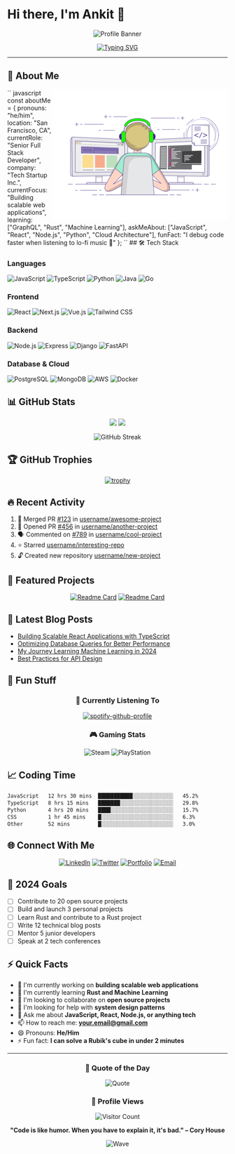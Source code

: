 # Hi there, I'm Ankit 👋

<div align="center">

![Profile Banner](https://via.placeholder.com/1200x300/0d1117/58a6ff?text=Welcome+to+my+GitHub+Profile!)

</div>

<div align="center">

[![Typing SVG](https://readme-typing-svg.demolab.com?font=Fira+Code&size=22&duration=3000&pause=1000&color=58A6FF&center=true&vCenter=true&width=600&lines=Full+Stack+Developer;Open+Source+Enthusiast;Problem+Solver;Always+Learning+New+Things)](https://git.io/typing-svg)

</div>

---

## 🚀 About Me

<img align="right" alt="Coding" width="400" src="https://raw.githubusercontent.com/devSouvik/devSouvik/master/gif3.gif">
``
javascript
const aboutMe = {
    pronouns: "he/him",
    location: "San Francisco, CA",
    currentRole: "Senior Full Stack Developer",
    company: "Tech Startup Inc.",
    currentFocus: "Building scalable web applications",
    learning: ["GraphQL", "Rust", "Machine Learning"],
    askMeAbout: ["JavaScript", "React", "Node.js", "Python", "Cloud Architecture"],
    funFact: "I debug code faster when listening to lo-fi music 🎵"
};
``
## 🛠️ Tech Stack

### Languages
![JavaScript](https://img.shields.io/badge/-JavaScript-F7DF1E?style=flat-square&logo=javascript&logoColor=black)
![TypeScript](https://img.shields.io/badge/-TypeScript-3178C6?style=flat-square&logo=typescript&logoColor=white)
![Python](https://img.shields.io/badge/-Python-3776AB?style=flat-square&logo=python&logoColor=white)
![Java](https://img.shields.io/badge/-Java-ED8B00?style=flat-square&logo=java&logoColor=white)
![Go](https://img.shields.io/badge/-Go-00ADD8?style=flat-square&logo=go&logoColor=white)

### Frontend
![React](https://img.shields.io/badge/-React-61DAFB?style=flat-square&logo=react&logoColor=black)
![Next.js](https://img.shields.io/badge/-Next.js-000000?style=flat-square&logo=next.js&logoColor=white)
![Vue.js](https://img.shields.io/badge/-Vue.js-4FC08D?style=flat-square&logo=vue.js&logoColor=white)
![Tailwind CSS](https://img.shields.io/badge/-Tailwind_CSS-38B2AC?style=flat-square&logo=tailwind-css&logoColor=white)

### Backend
![Node.js](https://img.shields.io/badge/-Node.js-339933?style=flat-square&logo=node.js&logoColor=white)
![Express](https://img.shields.io/badge/-Express-000000?style=flat-square&logo=express&logoColor=white)
![Django](https://img.shields.io/badge/-Django-092E20?style=flat-square&logo=django&logoColor=white)
![FastAPI](https://img.shields.io/badge/-FastAPI-009688?style=flat-square&logo=fastapi&logoColor=white)

### Database & Cloud
![PostgreSQL](https://img.shields.io/badge/-PostgreSQL-336791?style=flat-square&logo=postgresql&logoColor=white)
![MongoDB](https://img.shields.io/badge/-MongoDB-47A248?style=flat-square&logo=mongodb&logoColor=white)
![AWS](https://img.shields.io/badge/-AWS-232F3E?style=flat-square&logo=amazon-aws&logoColor=white)
![Docker](https://img.shields.io/badge/-Docker-2496ED?style=flat-square&logo=docker&logoColor=white)

## 📊 GitHub Stats

<div align="center">

<img height="180em" src="https://github-readme-stats.vercel.app/api?username=yourusername&show_icons=true&theme=tokyonight&include_all_commits=true&count_private=true"/>
<img height="180em" src="https://github-readme-stats.vercel.app/api/top-langs/?username=yourusername&layout=compact&langs_count=8&theme=tokyonight"/>

</div>

<div align="center">

![GitHub Streak](https://github-readme-streak-stats.herokuapp.com/?user=yourusername&theme=tokyonight)

</div>

## 🏆 GitHub Trophies

<div align="center">

[![trophy](https://github-profile-trophy.vercel.app/?username=yourusername&theme=onedark&column=7)](https://github.com/ryo-ma/github-profile-trophy)

</div>

## 🔥 Recent Activity

<!--START_SECTION:activity-->
1. 🎉 Merged PR [#123](https://github.com/username/repo) in [username/awesome-project](https://github.com/username/awesome-project)
2. 💪 Opened PR [#456](https://github.com/username/repo) in [username/another-project](https://github.com/username/another-project)
3. 🗣 Commented on [#789](https://github.com/username/repo) in [username/cool-project](https://github.com/username/cool-project)
4. ⭐ Starred [username/interesting-repo](https://github.com/username/interesting-repo)
5. 🔓 Created new repository [username/new-project](https://github.com/username/new-project)
<!--END_SECTION:activity-->

## 💼 Featured Projects

<div align="center">

[![Readme Card](https://github-readme-stats.vercel.app/api/pin/?username=yourusername&repo=amazing-project&theme=tokyonight)](https://github.com/yourusername/amazing-project)
[![Readme Card](https://github-readme-stats.vercel.app/api/pin/?username=yourusername&repo=cool-app&theme=tokyonight)](https://github.com/yourusername/cool-app)

</div>

## 📝 Latest Blog Posts

<!-- BLOG-POST-LIST:START -->
- [Building Scalable React Applications with TypeScript](https://your-blog.com/react-typescript)
- [Optimizing Database Queries for Better Performance](https://your-blog.com/database-optimization)
- [My Journey Learning Machine Learning in 2024](https://your-blog.com/ml-journey)
- [Best Practices for API Design](https://your-blog.com/api-design)
<!-- BLOG-POST-LIST:END -->

## 🌟 Fun Stuff

<div align="center">

### 🎵 Currently Listening To
[![spotify-github-profile](https://spotify-github-profile.vercel.app/api/view?uid=yourspotifyid&cover_image=true&theme=compact&show_offline=false&background_color=0d1117&interchange=true&bar_color=58a6ff)](https://spotify-github-profile.vercel.app/api/view?uid=yourspotifyid&redirect=true)

### 🎮 Gaming Stats
![Steam](https://img.shields.io/badge/-Steam-000000?style=flat-square&logo=steam&logoColor=white)
![PlayStation](https://img.shields.io/badge/-PlayStation-003791?style=flat-square&logo=playstation&logoColor=white)

</div>

## 📈 Coding Time

<!--START_SECTION:waka-->
```text
JavaScript   12 hrs 30 mins  ███████████░░░░░░░░░░░░░   45.2%
TypeScript   8 hrs 15 mins   ███████░░░░░░░░░░░░░░░░░   29.8%
Python       4 hrs 20 mins   ████░░░░░░░░░░░░░░░░░░░░   15.7%
CSS          1 hr 45 mins    █░░░░░░░░░░░░░░░░░░░░░░░   6.3%
Other        52 mins         █░░░░░░░░░░░░░░░░░░░░░░░   3.0%
```
<!--END_SECTION:waka-->

## 🌐 Connect With Me

<div align="center">

[![LinkedIn](https://img.shields.io/badge/-LinkedIn-0077B5?style=for-the-badge&logo=linkedin&logoColor=white)](https://linkedin.com/in/yourprofile)
[![Twitter](https://img.shields.io/badge/-Twitter-1DA1F2?style=for-the-badge&logo=twitter&logoColor=white)](https://twitter.com/yourusername)
[![Portfolio](https://img.shields.io/badge/-Portfolio-FF5722?style=for-the-badge&logo=google-chrome&logoColor=white)](https://yourportfolio.com)
[![Email](https://img.shields.io/badge/-Email-D14836?style=for-the-badge&logo=gmail&logoColor=white)](mailto:your.email@gmail.com)

</div>

## 🎯 2024 Goals

- [ ] Contribute to 20 open source projects
- [ ] Build and launch 3 personal projects
- [ ] Learn Rust and contribute to a Rust project
- [ ] Write 12 technical blog posts
- [ ] Mentor 5 junior developers
- [ ] Speak at 2 tech conferences

## ⚡ Quick Facts

- 🔭 I'm currently working on **building scalable web applications**
- 🌱 I'm currently learning **Rust and Machine Learning**
- 👯 I'm looking to collaborate on **open source projects**
- 🤔 I'm looking for help with **system design patterns**
- 💬 Ask me about **JavaScript, React, Node.js, or anything tech**
- 📫 How to reach me: **your.email@gmail.com**
- 😄 Pronouns: **He/Him**
- ⚡ Fun fact: **I can solve a Rubik's cube in under 2 minutes**

---

<div align="center">

### 💫 Quote of the Day
![Quote](https://quotes-github-readme.vercel.app/api?type=horizontal&theme=tokyonight)

### 👀 Profile Views
![Visitor Count](https://profile-counter.glitch.me/yourusername/count.svg)

**"Code is like humor. When you have to explain it, it's bad." – Cory House**

</div>

<div align="center">

![Wave](https://raw.githubusercontent.com/mayhemantt/mayhemantt/Update/svg/Bottom.svg)

</div>
